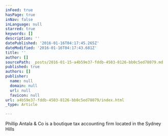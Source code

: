 ```yaml
---
inFeed: true
hasPage: true
inNav: false
inLanguage: null
starred: true
keywords: []
description: ''
datePublished: '2016-01-16T04:17:45.265Z'
dateModified: '2016-01-16T04:17:43.681Z'
title: ''
author: []
sourcePath: _posts/2016-01-15-a4b59e37-fddb-4503-8126-bb0c5ed78079.md
published: true
authors: []
publisher:
  name: null
  domain: null
  url: null
  favicon: null
url: a4b59e37-fddb-4503-8126-bb0c5ed78079/index.html
_type: Article

---
```

Phillip Antala & Co is a boutique tax accounting firm located in the Sydney Hills